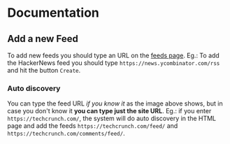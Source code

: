 # Documentation

## Add a new Feed

To add new feeds you should type an URL on the [feeds
page](http://localhost:33000/feeds/). Eg.: To add the HackerNews feed you should
type `https://news.ycombinator.com/rss` and hit the button `Create`.

### Auto discovery

You can type the feed URL _if you know it_ as the image above shows, but in case you don't know it **you
can type just the site URL**.
Eg.: if you enter `https://techcrunch.com/`, the system will do auto discovery
in the HTML page and add the feeds `https://techcrunch.com/feed/` and `https://techcrunch.com/comments/feed/`.
